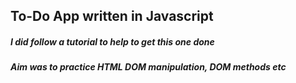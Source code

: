 ## To-Do App written in Javascript
##### I did follow a tutorial to help to get this one done
##### Aim was to practice HTML DOM manipulation, DOM methods etc  